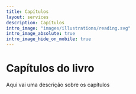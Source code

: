 ```yaml
---
title: Capítulos
layout: services
description: Capítulos
intro_image: "images/illustrations/reading.svg"
intro_image_absolute: true
intro_image_hide_on_mobile: true
---
```


# Capítulos do livro

Aqui vai uma descrição sobre os capítulos